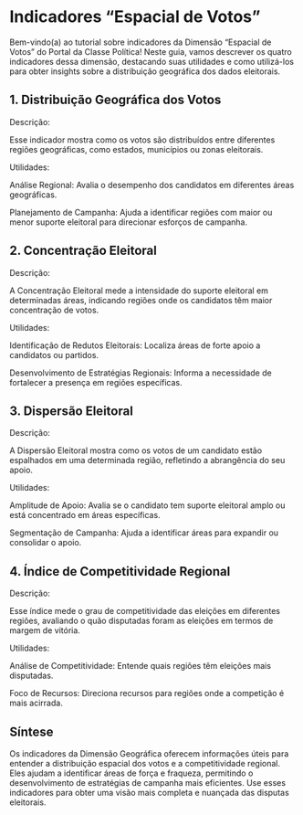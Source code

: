 # Indicadores “Espacial de Votos”

Bem-vindo(a) ao tutorial sobre indicadores da Dimensão “Espacial de Votos” do Portal da Classe Política! Neste guia, vamos descrever os quatro indicadores dessa dimensão, destacando suas utilidades e como utilizá-los para obter insights sobre a distribuição geográfica dos dados eleitorais.

## 1. Distribuição Geográfica dos Votos

Descrição:

Esse indicador mostra como os votos são distribuídos entre diferentes regiões geográficas, como estados, municípios ou zonas eleitorais.

Utilidades:

Análise Regional: Avalia o desempenho dos candidatos em diferentes áreas geográficas.

Planejamento de Campanha: Ajuda a identificar regiões com maior ou menor suporte eleitoral para direcionar esforços de campanha.

## 2. Concentração Eleitoral

Descrição:

A Concentração Eleitoral mede a intensidade do suporte eleitoral em determinadas áreas, indicando regiões onde os candidatos têm maior concentração de votos.

Utilidades:

Identificação de Redutos Eleitorais: Localiza áreas de forte apoio a candidatos ou partidos.

Desenvolvimento de Estratégias Regionais: Informa a necessidade de fortalecer a presença em regiões específicas.

## 3. Dispersão Eleitoral

Descrição:

A Dispersão Eleitoral mostra como os votos de um candidato estão espalhados em uma determinada região, refletindo a abrangência do seu apoio.

Utilidades:

Amplitude de Apoio: Avalia se o candidato tem suporte eleitoral amplo ou está concentrado em áreas específicas.

Segmentação de Campanha: Ajuda a identificar áreas para expandir ou consolidar o apoio.

## 4. Índice de Competitividade Regional

Descrição:

Esse índice mede o grau de competitividade das eleições em diferentes regiões, avaliando o quão disputadas foram as eleições em termos de margem de vitória.

Utilidades:

Análise de Competitividade: Entende quais regiões têm eleições mais disputadas.

Foco de Recursos: Direciona recursos para regiões onde a competição é mais acirrada.

## Síntese

Os indicadores da Dimensão Geográfica oferecem informações úteis para entender a distribuição espacial dos votos e a competitividade regional. Eles ajudam a identificar áreas de força e fraqueza, permitindo o desenvolvimento de estratégias de campanha mais eficientes. Use esses indicadores para obter uma visão mais completa e nuançada das disputas eleitorais.
